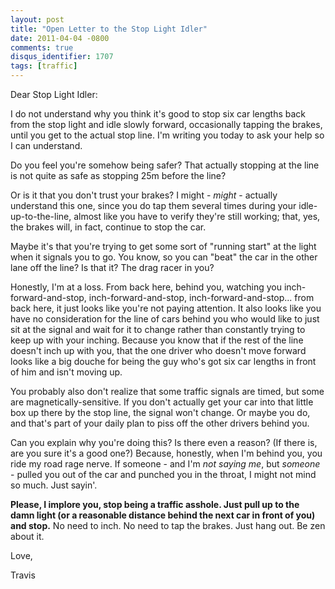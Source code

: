 ```yaml
---
layout: post
title: "Open Letter to the Stop Light Idler"
date: 2011-04-04 -0800
comments: true
disqus_identifier: 1707
tags: [traffic]
---
```

Dear Stop Light Idler:

I do not understand why you think it's good to stop six car lengths back
from the stop light and idle slowly forward, occasionally tapping the
brakes, until you get to the actual stop line. I'm writing you today to
ask your help so I can understand.

Do you feel you're somehow being safer? That actually stopping at the
line is not quite as safe as stopping 25m before the line?

Or is it that you don't trust your brakes? I might - *might* - actually
understand this one, since you do tap them several times during your
idle-up-to-the-line, almost like you have to verify they're still
working; that, yes, the brakes will, in fact, continue to stop the car.

Maybe it's that you're trying to get some sort of "running start" at the
light when it signals you to go. You know, so you can "beat" the car in
the other lane off the line? Is that it? The drag racer in you?

Honestly, I'm at a loss. From back here, behind you, watching you
inch-forward-and-stop, inch-forward-and-stop, inch-forward-and-stop...
from back here, it just looks like you're not paying attention. It also
looks like you have no consideration for the line of cars behind you who
would like to just sit at the signal and wait for it to change rather
than constantly trying to keep up with your inching. Because you know
that if the rest of the line doesn't inch up with you, that the one
driver who doesn't move forward looks like a big douche for being the
guy who's got six car lengths in front of him and isn't moving up.

You probably also don't realize that some traffic signals are timed, but
some are magnetically-sensitive. If you don't actually get your car into
that little box up there by the stop line, the signal won't change. Or
maybe you do, and that's part of your daily plan to piss off the other
drivers behind you.

Can you explain why you're doing this? Is there even a reason? (If there
is, are you sure it's a good one?) Because, honestly, when I'm behind
you, you ride my road rage nerve. If someone - and I'm *not saying me*,
but *someone* - pulled you out of the car and punched you in the throat,
I might not mind so much. Just sayin'.

**Please, I implore you, stop being a traffic asshole. Just pull up to
the damn light (or a reasonable distance behind the next car in front of
you) and stop.** No need to inch. No need to tap the brakes. Just hang
out. Be zen about it.

Love,

Travis

